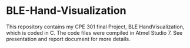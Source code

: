 # BLE-Hand-Visualization
This repository contains my CPE 301 final Project, BLE HandVisualization, which is coded in C.
The code files were compiled in Atmel Studio 7.
See presentation and report document for more details.
